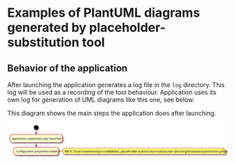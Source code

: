# Examples of PlantUML diagrams generated by placeholder-substitution tool

## Behavior of the application
After launching the application generates a log file in the `log` directory.
This log will be used as a recording of the tool behaviour. Application uses its
own log for generation of UML diagrams like this one, see below.

This diagram shows the main steps the application does after launching.

![Diagram of the application launching.](img/diagrams.md_1.svg?sanitize=true)